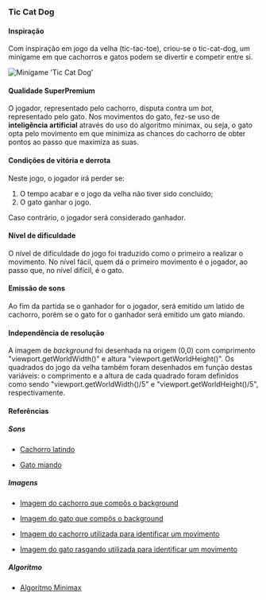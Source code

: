 ﻿### Tic Cat Dog

#### Inspiração

Com inspiração em jogo da velha (tic-tac-toe), criou-se o tic-cat-dog, um minigame em que cachorros e gatos podem se divertir e competir entre si. 

![Minigame 'Tic Cat Dog'](docs/ticcatdog-gameplay.png)

#### Qualidade SuperPremium

O jogador, representado pelo cachorro, disputa contra um _bot_, representado pelo gato. Nos movimentos do gato, fez-se uso de **inteligência artificial** através do uso do algoritmo minimax, ou seja, o gato opta pelo movimento em que minimiza as chances do cachorro de obter pontos ao passo que maximiza as suas.

#### Condições de vitória e derrota

Neste jogo, o jogador irá perder se:

1. O tempo acabar e o jogo da velha não tiver sido concluído;
2. O gato ganhar o jogo. 

Caso contrário, o jogador será considerado ganhador.

#### Nível de dificuldade

O nível de dificuldade do jogo foi traduzido como o primeiro a realizar o movimento. No nível fácil, quem dá o primeiro movimento é o jogador, ao passo que, no nível difícil, é o gato. 

#### Emissão de sons

Ao fim da partida se o ganhador for o jogador, será emitido um latido de cachorro, porém se o gato for o ganhador será emitido um gato miando.  

#### Independência de resolução

A imagem de _background_ foi desenhada na origem (0,0) com comprimento "viewport.getWorldWidth()" e altura "viewport.getWorldHeight()". Os quadrados do jogo da velha também foram desenhados em função destas variáveis: o comprimento e a altura de cada quadrado foram definidos como sendo "viewport.getWorldWidth()/5" e "viewport.getWorldHeight()/5", respectivamente.

#### Referências

##### Sons

* [Cachorro latindo](https://www.youtube.com/watch?v=iuy-oOJCOoM)

* [Gato miando](https://www.youtube.com/watch?v=o8aTnc8qVY0&t=2s)

##### Imagens

* [Imagem do cachorro que compôs o background](http://scromy.com/black-and-white-dog-wallpapers-wide/black-and-white-dog-wallpapers-wide-with-high-definition-wallpaper/)

* [Imagem do gato que compôs o background](https://w-dog.net/wallpaper/cat-silhouette-cat-black-background-background-black-fon/id/259288/)

* [Imagem do cachorro utilizada para identificar um movimento](http://www.myify.net/imagens-de-desenhos-de-cachorros/)

* [Imagem do gato rasgando utilizada para identificar um movimento](https://br.pinterest.com/explore/gatos-desenhos/)

##### Algoritmo

* [Algoritmo Minimax](http://neverstopbuilding.com/minimax)

